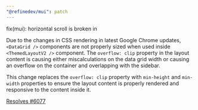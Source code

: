 ```yaml
---
"@refinedev/mui": patch
---
```


fix(mui): <DataGrid /> horizontal scroll is broken in <ThemedLayoutV2 />

Due to the changes in CSS rendering in latest Google Chrome updates, `<DataGrid />` components are not properly sized when used inside `<ThemedLayoutV2 />` component. The `overflow: clip` property in the layout content is causing either miscalculations on the data grid width or causing an overflow on the container and overlapping with the sidebar.

This change replaces the `overflow: clip` property with `min-height` and `min-width` properties to ensure the layout content is properly rendered and responsive to the content inside it.

[Resolves #6077](https://github.com/refinedev/refine/issues/6077)
